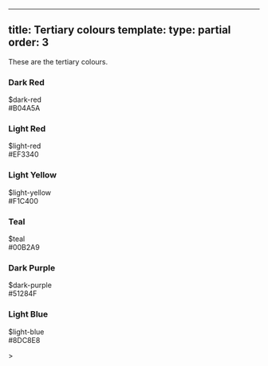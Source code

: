 ---
title: Tertiary colours
template:
type: partial
order: 3
--------
<div class="pl-wrap__inner">
    <p>These are the tertiary colours.</p>
    <div class="col-wrap">
        <div class="col col--md-3 col--lg-3 margin-right-md--3 margin-bottom-md--1">
            <h3 class="text-center margin-bottom-sm--1 margin-bottom-md--1">Dark Red</h3>
            <div class="background--dark-red width--4 height--8 pl-colour-circle"></div>
            <p class="text-center margin-top-sm--1 margin-top-md--1">$dark-red <br/>#B04A5A</p>
        </div>
        <div class="col col--md-3 col--lg-3 margin-right-md--3 margin-bottom-md--1">
            <h3 class="text-center margin-bottom-sm--1 margin-bottom-md--1">Light Red</h3>
            <div class="background--light-red width--4 height--8 pl-colour-circle"></div>
            <p class="text-center margin-top-sm--1 margin-top-md--1">$light-red <br/>#EF3340</p>
        </div>
        <div class="col col--md-3 col--lg-3 margin-right-md--3 margin-bottom-md--1">
            <h3 class="text-center margin-bottom-sm--1 margin-bottom-md--1">Light Yellow</h3>
            <div class="background--light-yellow width--4 height--8 pl-colour-circle"></div>
            <p class="text-center margin-top-sm--1 margin-top-md--1">$light-yellow <br/>#F1C400</p>
        </div>
    </div>
    <div class="col-wrap">
        <div class="col col--md-3 col--lg-3 margin-right-md--3 margin-bottom-md--1">
            <h3 class="text-center margin-bottom-sm--1 margin-bottom-md--1">Teal</h3>
            <div class="background--teal width--4 height--8 pl-colour-circle"></div>
            <p class="text-center margin-top-sm--1 margin-top-md--1">$teal <br/>#00B2A9</p>
        </div>
        <div class="col col--md-3 col--lg-3 margin-right-md--3 margin-bottom-md--1">
            <h3 class="text-center margin-bottom-sm--1 margin-bottom-md--1">Dark Purple</h3>
            <div class="background--dark-purple width--4 height--8 pl-colour-circle"></div>
            <p class="text-center margin-top-sm--1 margin-top-md--1">$dark-purple<br/>#51284F</p>
        </div>
        <div class="col col--md-3 col--lg-3 margin-right-md--3 margin-bottom-md--1">
            <h3 class="text-center margin-bottom-sm--1 margin-bottom-md--1">Light Blue</h3>
            <div class="background--light-blue width--4 height--8 pl-colour-circle"></div>
            <p class="text-center margin-top-sm--1 margin-top-md--1">$light-blue <br/>#8DC8E8</p>
        </div>
    </div>
</div>>